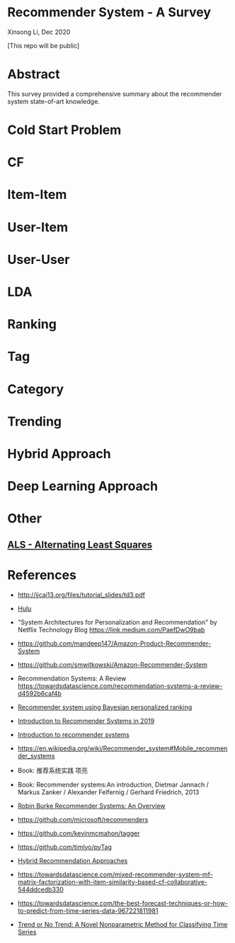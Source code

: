 # Recommender System - A Survey
Xinsong Li, Dec 2020

[This repo will be public]

# Abstract

This survey provided a comprehensive summary about the recommender system state-of-art knowledge.


# Cold Start Problem

# CF

# Item-Item

# User-Item

# User-User

# LDA

# Ranking

# Tag 

# Category

# Trending



# Hybrid Approach 

# Deep Learning Approach

# Other

## [ALS - Alternating Least Squares](https://github.com/microsoft/recommenders/blob/master/examples/00_quick_start/als_movielens.ipynb)



# References

- http://ijcai13.org/files/tutorial_slides/td3.pdf

- [Hulu](https://web.archive.org/web/20170406065247/http://tech.hulu.com/blog/2011/09/19/recommendation-system.html)

- "System Architectures for Personalization and Recommendation" by Netflix Technology Blog https://link.medium.com/PaefDwO9bab

- https://github.com/mandeep147/Amazon-Product-Recommender-System

- https://github.com/smwitkowski/Amazon-Recommender-System

- Recommendation Systems: A Review https://towardsdatascience.com/recommendation-systems-a-review-d4592b6caf4b

- [Recommender system using Bayesian personalized ranking](https://towardsdatascience.com/recommender-system-using-bayesian-personalized-ranking-d30e98bba0b9)

- [Introduction to Recommender Systems in 2019](https://tryolabs.com/blog/introduction-to-recommender-systems/)

- [Introduction to recommender systems](https://towardsdatascience.com/introduction-to-recommender-systems-6c66cf15ada)

- https://en.wikipedia.org/wiki/Recommender_system#Mobile_recommender_systems

- Book: 推荐系统实践 项亮

- Book: Recommender systems:An introduction, Dietmar Jannach / Markus Zanker / Alexander Felfernig / Gerhard Friedrich, 2013

- [Robin Burke Recommender Systems: An Overview](https://www.researchgate.net/publication/220604600_Recommender_Systems_An_Overview)

- https://github.com/microsoft/recommenders

- https://github.com/kevinmcmahon/tagger

- https://github.com/timlyo/pyTag

- [Hybrid Recommendation Approaches](https://www.math.uci.edu/icamp/courses/math77b/lecture_12w/pdfs/Chapter%2005%20-%20Hybrid%20recommendation%20approaches.pdf)

- https://towardsdatascience.com/mixed-recommender-system-mf-matrix-factorization-with-item-similarity-based-cf-collaborative-544ddcedb330


- https://towardsdatascience.com/the-best-forecast-techniques-or-how-to-predict-from-time-series-data-967221811981

- [Trend or No Trend: A Novel Nonparametric Method for Classifying Time Series](https://dspace.mit.edu/handle/1721.1/85399)
